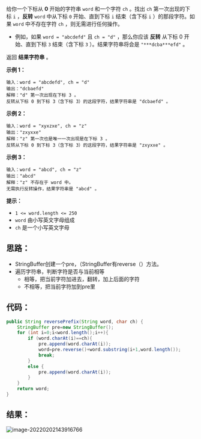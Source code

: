 给你一个下标从 **0** 开始的字符串 `word` 和一个字符 `ch` 。找出 `ch` 第一次出现的下标 `i` ，**反转** `word` 中从下标 `0` 开始、直到下标 `i` 结束（含下标 `i` ）的那段字符。如果 `word` 中不存在字符 `ch` ，则无需进行任何操作。

- 例如，如果 `word = "abcdefd"` 且 `ch = "d"` ，那么你应该 **反转** 从下标 0 开始、直到下标 `3` 结束（含下标 `3` ）。结果字符串将会是 `"***dcba***efd"` 。

返回 **结果字符串** 。

**示例 1：**

```
输入：word = "abcdefd", ch = "d"
输出："dcbaefd"
解释："d" 第一次出现在下标 3 。 
反转从下标 0 到下标 3（含下标 3）的这段字符，结果字符串是 "dcbaefd" 。
```

**示例 2：**

```
输入：word = "xyxzxe", ch = "z"
输出："zxyxxe"
解释："z" 第一次也是唯一一次出现是在下标 3 。
反转从下标 0 到下标 3（含下标 3）的这段字符，结果字符串是 "zxyxxe" 。
```

**示例 3：**

```
输入：word = "abcd", ch = "z"
输出："abcd"
解释："z" 不存在于 word 中。
无需执行反转操作，结果字符串是 "abcd" 。
```

**提示：**

- `1 <= word.length <= 250`
- `word` 由小写英文字母组成
- `ch` 是一个小写英文字母

## 思路：

- StringBuffer创建一个pre，（StringBuffer有reverse（）方法。
- 遍历字符串，判断字符是否与当前相等
  - 相等，把当前字符加进去，翻转，加上后面的字符
  - 不相等，把当前字符加到pre里

## 代码：

```java
public String reversePrefix(String word, char ch) {
    StringBuffer pre=new StringBuffer();
    for (int i=0;i<word.length();i++){
        if (word.charAt(i)==ch){
            pre.append(word.charAt(i));
            word=pre.reverse()+word.substring(i+1,word.length());
            break;
        }
        else {
            pre.append(word.charAt(i));
        }
    }
    return word;
}
```

## 结果：

![image-20220202143916766](https://gitee.com/misteryliu/typora/raw/master/image/image-20220202143916766.png)
